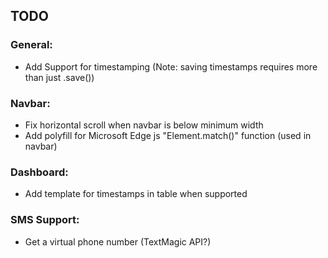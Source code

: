 ## TODO
### General:
- Add Support for timestamping (Note: saving timestamps requires more than just .save())

### Navbar:
- Fix horizontal scroll when navbar is below minimum width
- Add polyfill for Microsoft Edge js "Element.match()" function (used in navbar)

### Dashboard:
- Add template for timestamps in table when supported

### SMS Support:
- Get a virtual phone number (TextMagic API?)
